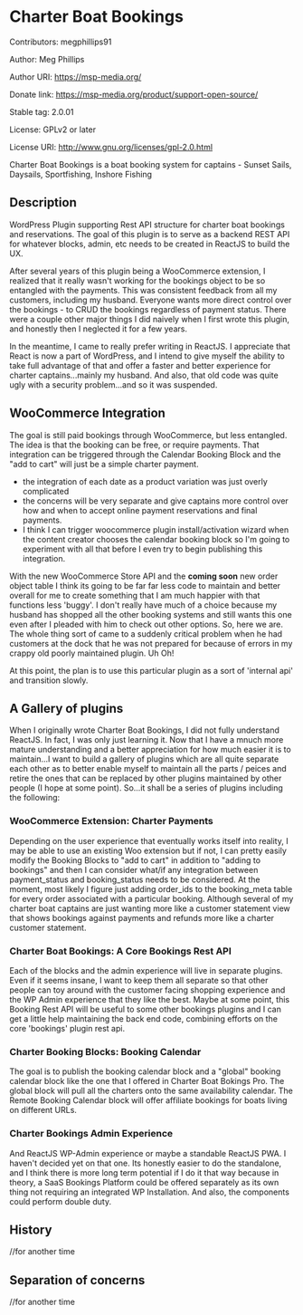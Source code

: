 # Charter Boat Bookings
Contributors: megphillips91

Author: Meg Phillips

Author URI: https://msp-media.org/

Donate link: https://msp-media.org/product/support-open-source/

Stable tag: 2.0.01

License: GPLv2 or later

License URI: http://www.gnu.org/licenses/gpl-2.0.html

Charter Boat Bookings is a boat booking system for captains - Sunset Sails, Daysails, Sportfishing, Inshore Fishing


## Description
WordPress Plugin supporting Rest API structure for charter boat bookings and reservations. The goal of this plugin is to serve as a backend REST API for whatever blocks, admin, etc needs to be created in ReactJS to build the UX. 

After several years of this plugin being a WooCommerce extension, I realized that it really wasn't working for the bookings object to be so entangled with the payments. This was consistent feedback from all my customers, including my husband. Everyone wants more direct control over the bookings - to CRUD the bookings regardless of payment status. There were a couple other major things I did naively when I first wrote this plugin, and honestly then I neglected it for a few years. 

In the meantime, I came to really prefer writing in ReactJS. I appreciate that React is now a part of WordPress, and I intend to give myself the ability to take full advantage of that and offer a faster and better experience for charter captains...mainly my husband. And also, that old code was quite ugly with a security problem...and so it was suspended. 

## WooCommerce Integration
The goal is still paid bookings through WooCommerce, but less entangled. The idea is that the booking can be free, or require payments. That integration can be triggered through the Calendar Booking Block and the "add to cart" will just be a simple charter payment. 
- the integration of each date as a product variation was just overly complicated
- the concerns will be very separate and give captains more control over how and when to accept online payment reservations and final payments. 
- I think I can trigger woocommerce plugin install/activation wizard when the content creator chooses the calendar booking block so I'm going to experiment with all that before I even try to begin publishing this integration. 

With the new WooCommerce Store API and the **coming soon** new order object table I think its going to be far far less code to maintain and better overall for me to create something that I am much happier with that functions less 'buggy'. I don't really have much of a choice because my husband has shopped all the other booking systems and still wants this one even after I pleaded with him to check out other options. So, here we are. The whole thing sort of came to a suddenly critical problem when he had customers at the dock that he was not prepared for because of errors in my crappy old poorly maintained plugin. Uh Oh!

At this point, the plan is to use this particular plugin as a sort of 'internal api' and transition slowly.

## A Gallery of plugins
When I originally wrote Charter Boat Bookings, I did not fully understand ReactJS. In fact, I was only just learning it. Now that I have a mnuch more mature understanding and a better appreciation for how much easier it is to maintain...I want to build a gallery of plugins which are all quite separate each other as to better enable myself to maintain all the parts / peices and retire the ones that can be replaced by other plugins maintained by other people (I hope at some point). So...it shall be a series of plugins including the following:

### WooCommerce Extension: Charter Payments
Depending on the user experience that eventually works itself into reality, I may be able to use an existing Woo extension but if not, I can pretty easily modify the Booking Blocks to "add to cart" in addition to "adding to bookings" and then I can consider what/if any integration between payment_status and booking_status needs to be considered. At the moment, most likely I figure just adding order_ids to the booking_meta table for every order associated with a particular booking. Although several of my charter boat captains are just wanting more like a customer statement view that shows bookings against payments and refunds more like a charter customer statement. 

### Charter Boat Bookings: A Core Bookings Rest API
Each of the blocks and the admin experience will live in separate plugins. Even if it seems insane, I want to keep them all separate so that other people can toy around with the customer facing shopping experience and the WP Admin experience that they like the best. Maybe at some point, this Booking Rest API will be useful to some other bookings plugins and I can get a little help maintaining the back end code, combining efforts on the core 'bookings' plugin rest api. 

### Charter Booking Blocks: Booking Calendar
The goal is to publish the booking calendar block and a "global" booking calendar block like the one that I offered in Charter Boat Bokings Pro. The global block will pull all the charters onto the same availability calendar. The Remote Booking Calendar block will offer affiliate bookings for boats living on different URLs. 

### Charter Bookings Admin Experience
And ReactJS WP-Admin experience or maybe a standable ReactJS PWA. I haven't decided yet on that one. Its honestly easier to do the standalone, and I think there is more long term potential if I do it that way because in theory, a SaaS Bookings Platform could be offered separately as its own thing not requiring an integrated WP Installation. And also, the components could perform double duty. 

## History
//for another time

## Separation of concerns
//for another time


